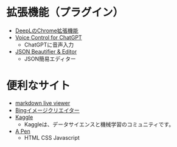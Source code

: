 # 拡張機能（プラグイン）
- [DeepLのChrome拡張機能](https://www.deepl.com/ja/chrome-extension)
- [Voice Control for ChatGPT](https://chrome.google.com/webstore/detail/voice-control-for-chatgpt/eollffkcakegifhacjnlnegohfdlidhn?hl=ja)
  - ChatGPTに音声入力
- [JSON Beautifier & Editor](https://chrome.google.com/webstore/detail/json-beautifier-editor/lpopeocbeepakdnipejhlpcmifheolpl?hl=ja)
  - JSON簡易エディター 

# 便利なサイト

- [markdown live viewer](https://markdownlivepreview.com/)
- [Bingイメージクリエイター](https://www.bing.com/create)
- [Kaggle](https://www.kaggle.com/)
  - Kaggleは、データサイエンスと機械学習のコミュニティです。
- [A Pen](https://codepen.io/pen/)
  - HTML CSS Javascript
